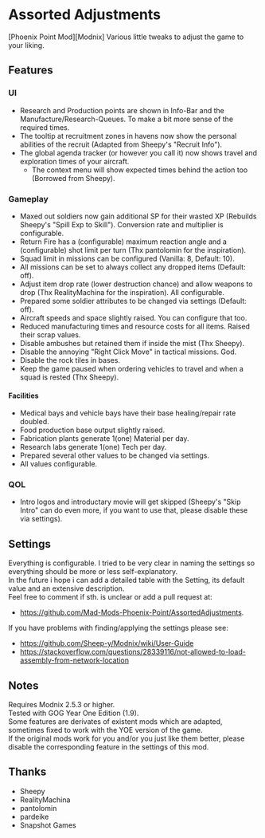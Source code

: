 # Assorted Adjustments

[Phoenix Point Mod][Modnix] Various little tweaks to adjust the game to your liking.

## Features

### UI
* Research and Production points are shown in Info-Bar and the Manufacture/Research-Queues. To make a bit more sense of the required times.
* The tooltip at recruitment zones in havens now show the personal abilities of the recruit (Adapted from Sheepy's "Recruit Info").
* The global agenda tracker (or however you call it) now shows travel and exploration times of your aircraft. 
    * The context menu will show expected times behind the action too (Borrowed from Sheepy).

### Gameplay
* Maxed out soldiers now gain additional SP for their wasted XP (Rebuilds Sheepy's "Spill Exp to Skill"). Conversion rate and multiplier is configurable.
* Return Fire has a (configurable) maximum reaction angle and a (configurable) shot limit per turn (Thx pantolomin for the inspiration).
* Squad limit in missions can be configured (Vanilla: 8, Default: 10).
* All missions can be set to always collect any dropped items (Default: off).
* Adjust item drop rate (lower destruction chance) and allow weapons to drop (Thx RealityMachina for the inspiration). All configurable.
* Prepared some soldier attributes to be changed via settings (Default: off).
* Aircraft speeds and space slightly raised. You can configure that too.
* Reduced manufacturing times and resource costs for all items. Raised their scrap values.
* Disable ambushes but retained them if inside the mist (Thx Sheepy).
* Disable the annoying "Right Click Move" in tactical missions. God.
* Disable the rock tiles in bases. 
* Keep the game paused when ordering vehicles to travel and when a squad is rested (Thx Sheepy).



#### Facilities
* Medical bays and vehicle bays have their base healing/repair rate doubled.
* Food production base output slightly raised.
* Fabrication plants generate 1(one) Material per day.
* Research labs generate 1(one) Tech per day.
* Prepared several other values to be changed via settings.
* All values configurable.

### QOL
* Intro logos and introductary movie will get skipped (Sheepy's "Skip Intro" can do even more, if you want to use that, please disable these via settings).

## Settings
Everything is configurable. I tried to be very clear in naming the settings so everything should be more or less self-explanatory.  
In the future i hope i can add a detailed table with the Setting, its default value and an extensive description.  
Feel free to comment if sth. is unclear or add a pull request at: 
- https://github.com/Mad-Mods-Phoenix-Point/AssortedAdjustments.

If you have problems with finding/applying the settings please see:  
- https://github.com/Sheep-y/Modnix/wiki/User-Guide
- https://stackoverflow.com/questions/28339116/not-allowed-to-load-assembly-from-network-location

## Notes
Requires Modnix 2.5.3 or higher.  
Tested with GOG Year One Edition (1.9).  
Some features are derivates of existent mods which are adapted, sometimes fixed to work with the YOE version of the game.  
If the original mods work for you and/or you just like them better, please disable the corresponding feature in the settings of this mod.

## Thanks
* Sheepy
* RealityMachina
* pantolomin
* pardeike
* Snapshot Games